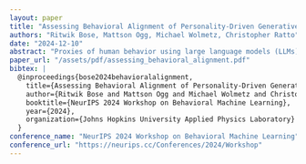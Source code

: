 ```yaml
---
layout: paper
title: "Assessing Behavioral Alignment of Personality-Driven Generative Agents in Social Dilemma Games"
authors: "Ritwik Bose, Mattson Ogg, Michael Wolmetz, Christopher Ratto"
date: "2024-12-10"
abstract: "Proxies of human behavior using large language models (LLMs) have been demonstrated in limited settings where their actions appear to be plausible. In this study, we examine the variation and fidelity of observed behaviors in LLM agents with respect to the 'Big Five' personality traits. Experiments based on two social dilemma games were conducted using LLM agents whose prompts included their personality profile and whether or not the agent could reflect on past rounds of the game. Results indicate that behavioral outcomes can be influenced by stipulating the magnitude of an agent’s personality traits. Comparing these results with human studies indicates some degree of behavioral alignment and highlights gaps that stand in the way of accurately emulating human behavior."
paper_url: "/assets/pdf/assessing_behavioral_alignment.pdf"
bibtex: |
  @inproceedings{bose2024behavioralalignment,
    title={Assessing Behavioral Alignment of Personality-Driven Generative Agents in Social Dilemma Games},
    author={Ritwik Bose and Mattson Ogg and Michael Wolmetz and Christopher Ratto},
    booktitle={NeurIPS 2024 Workshop on Behavioral Machine Learning},
    year={2024},
    organization={Johns Hopkins University Applied Physics Laboratory}
  }
conference_name: "NeurIPS 2024 Workshop on Behavioral Machine Learning"
conference_url: "https://neurips.cc/Conferences/2024/Workshop"
---
```

